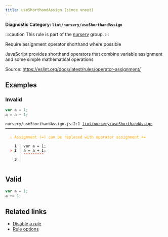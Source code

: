 ```yaml
---
title: useShorthandAssign (since vnext)
---
```


**Diagnostic Category: `lint/nursery/useShorthandAssign`**

:::caution
This rule is part of the [nursery](/linter/rules/#nursery) group.
:::

Require assignment operator shorthand where possible

JavaScript provides shorthand operators that combine variable assignment and some simple mathematical operations

Source: https://eslint.org/docs/latest/rules/operator-assignment/

## Examples

### Invalid

```jsx
var a = 1;
a = a + 1;
```

<pre class="language-text"><code class="language-text">nursery/useShorthandAssign.js:2:1 <a href="https://biomejs.dev/lint/rules/use-shorthand-assign">lint/nursery/useShorthandAssign</a> ━━━━━━━━━━━━━━━━━━━━━━━━━━━━━━━━━━

<strong><span style="color: Orange;">  </span></strong><strong><span style="color: Orange;">⚠</span></strong> <span style="color: Orange;">Assignment (=) can be replaced with operator assignment +=</span>
  
    <strong>1 │ </strong>var a = 1;
<strong><span style="color: Tomato;">  </span></strong><strong><span style="color: Tomato;">&gt;</span></strong> <strong>2 │ </strong>a = a + 1;
   <strong>   │ </strong><strong><span style="color: Tomato;">^</span></strong><strong><span style="color: Tomato;">^</span></strong><strong><span style="color: Tomato;">^</span></strong><strong><span style="color: Tomato;">^</span></strong><strong><span style="color: Tomato;">^</span></strong><strong><span style="color: Tomato;">^</span></strong><strong><span style="color: Tomato;">^</span></strong><strong><span style="color: Tomato;">^</span></strong><strong><span style="color: Tomato;">^</span></strong>
    <strong>3 │ </strong>
  
</code></pre>

## Valid

```jsx
var a = 1;
a += 1;
```

## Related links

- [Disable a rule](/linter/#disable-a-lint-rule)
- [Rule options](/linter/#rule-options)
